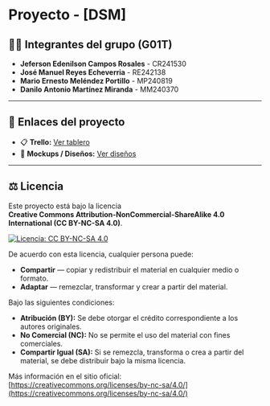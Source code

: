 # Proyecto - [DSM]

## 👨‍💻 Integrantes del grupo (G01T)
- **Jeferson Edenilson Campos Rosales** - CR241530  
- **José Manuel Reyes Echeverria** - RE242138  
- **Mario Ernesto Meléndez Portillo** - MP240819  
- **Danilo Antonio Martínez Miranda** - MM240370  

---

## 📌 Enlaces del proyecto

- 📋 **Trello:** [Ver tablero](https://trello.com/b/qsa0MQfI/documento)  
- 🎨 **Mockups / Diseños:** [Ver diseños](https://www.figma.com/design/QFtcRojyeB6hQFujssLapg/Untitled?node-id=0-1&p=f&t=18p0KvYfnBBdTIlS-0)  

---

## ⚖️ Licencia

Este proyecto está bajo la licencia  
**Creative Commons Attribution-NonCommercial-ShareAlike 4.0 International (CC BY-NC-SA 4.0)**.  

[![Licencia: CC BY-NC-SA 4.0](https://licensebuttons.net/l/by-nc-sa/4.0/88x31.png)](https://creativecommons.org/licenses/by-nc-sa/4.0/)  

De acuerdo con esta licencia, cualquier persona puede:  
- **Compartir** — copiar y redistribuir el material en cualquier medio o formato.  
- **Adaptar** — remezclar, transformar y crear a partir del material.  

Bajo las siguientes condiciones:  
- **Atribución (BY):** Se debe otorgar el crédito correspondiente a los autores originales.  
- **No Comercial (NC):** No se permite el uso del material con fines comerciales.  
- **Compartir Igual (SA):** Si se remezcla, transforma o crea a partir del material, se debe distribuir bajo la misma licencia.  

Más información en el sitio oficial:  
[https://creativecommons.org/licenses/by-nc-sa/4.0/](https://creativecommons.org/licenses/by-nc-sa/4.0/)  

